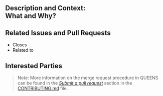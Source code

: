 ## Description and Context:<br> What and Why?
<!--
Provide a brief and concise description of your proposed change.
In particular: Why is this change required? What problem does it solve? Is this a breaking change?
-->

## Related Issues and Pull Requests
<!--
If applicable: how is this pull request related to other open issues or pull requests?
-->
* Closes
* Related to

## Interested Parties
<!--
If there's anyone you think should be looped in on this pull request,
feel free to @mention them here!
-->

> Note: More information on the merge request procedure in QUEENS can be found in the [*Submit a pull request*](../CONTRIBUTING.md#5-submit-a-pull-request) section in the [CONTRIBUTING.md](../CONTRIBUTING.md) file.